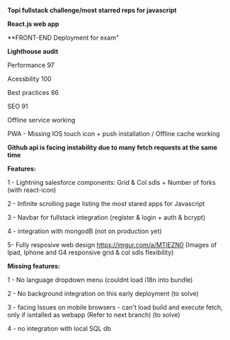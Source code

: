 **Topi fullstack challenge/most starred reps for javascript**

**React.js web app** 

**FRONT-END Deployment for exam"

**Lighthouse audit**  

Performance 97

Acessbility 100

Best practices 86

SEO 91

Offline service working

PWA - Missing IOS touch icon + push installation / Offline cache working

**Github api is facing instability due to many fetch requests at the same time**

**Features:**

1 - Lightning salesforce components: Grid & Col sdls + Number of forks (with react-icon)

2 - Infinite scrolling page listing the most stared apps for Javascript

3 - Navbar for fullstack integration (register & login + auth & bcrypt)

4 - integration with mongodB (not on production yet)

5-  Fully resposive web design 
    https://imgur.com/a/MTlEZN0 (Images of Ipad, Iphone and G4 responsive grid & col sdls flexibility)

**Missing features:**

1 - No language dropdown menu (couldnt load i18n into bundle)

2 - No background integration on this early deployment (to solve)

3 - facing Issues on mobile browsers - can't load build and execute fetch, only if isntalled as webapp (Refer to next branch) (to solve)

4 - no integration with local SQL db



